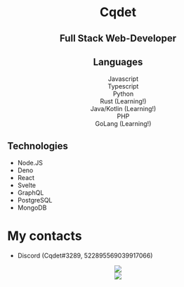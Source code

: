<div align="center"><h1>Cqdet</h1></div>

<div align="center"><h2>Full Stack Web-Developer</h2></div>

<div align="center"><h2>Languages</h2></div>
<div align="center" style="list-style-type:none;">
  <ul style="list-style-type:none;" display="table" margin="0 auto">
    <li>Javascript</li>
    <li>Typescript</li>
    <li>Python</li>
    <li>Rust (Learning!)</li>
    <li>Java/Kotlin (Learning!)</li>
    <li>PHP</li>
    <li>GoLang (Learning!)</li>
  </ul>
</div>

## Technologies
- Node.JS
- Deno
- React
- Svelte
- GraphQL
- PostgreSQL
- MongoDB

# My contacts
- Discord (Cqdet#3289, 522895569039917066)


<div align="center">
  <img src="https://github-readme-stats.vercel.app/api?username=Cqdet&show_icons=true&count_private=true&hide_title=true">
  <br />
  <img src="https://github-readme-stats.vercel.app/api/top-langs/?username=Cqdet"?
</div>
